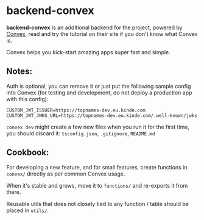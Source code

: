 # backend-convex

**backend-convex** is an additional backend for the project, powered by [Convex](https://convex.dev), read and try the tutorial on their site if you don't know what Convex is.

Convex helps you kick-start amazing apps super fast and simple.

## Notes:

Auth is optional, you can remove it or just put the following sample config into Convex (for testing and development, do not deploy a production app with this config):
```
CUSTOM_JWT_ISSUER=https://topnames-dev.eu.kinde.com
CUSTOM_JWT_JWKS_URL=https://topnames-dev.eu.kinde.com/.well-known/jwks
```

`convex dev` might create a few new files when you run it for the first time, you should discard it: `tsconfig.json`, `.gitignore`, `README.md`

## Cookbook:

For developing a new feature, and for small features, create functions in `convex/` directly as per common Convex usage.

When it's stable and grows, move it to `functions/` and re-exports it from there.

Reusable utils that does not closely tied to any function / table should be placed in `utils/`.
